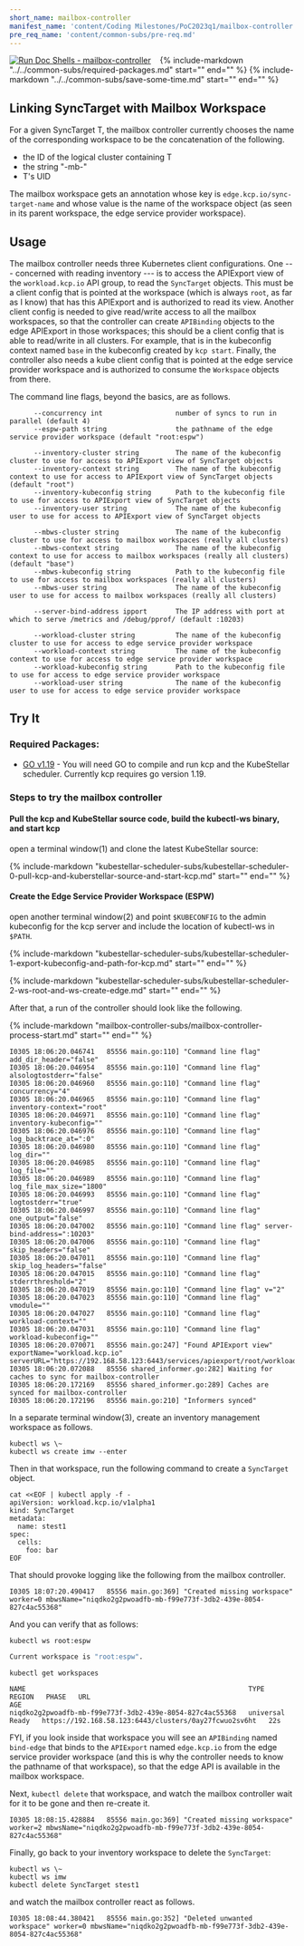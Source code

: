 ```yaml
---
short_name: mailbox-controller
manifest_name: 'content/Coding Milestones/PoC2023q1/mailbox-controller.md'
pre_req_name: 'content/common-subs/pre-req.md'
---
```

[![Run Doc Shells - mailbox-controller]({{config.repo_url}}/actions/workflows/run-doc-shells-mailbox.yml/badge.svg?branch={{config.ks_branch}})]({{config.repo_url}}/actions/workflows/run-doc-shells-mailbox.yml)&nbsp;&nbsp;&nbsp;
{%
   include-markdown "../../common-subs/required-packages.md"
   start="<!--required-packages-start-->"
   end="<!--required-packages-end-->"
%}
{%
   include-markdown "../../common-subs/save-some-time.md"
   start="<!--save-some-time-start-->"
   end="<!--save-some-time-end-->"
%}
## Linking SyncTarget with Mailbox Workspace

For a given SyncTarget T, the mailbox controller currently chooses the
name of the corresponding workspace to be the concatenation of the
following.

- the ID of the logical cluster containing T
- the string "-mb-"
- T's UID

The mailbox workspace gets an annotation whose key is
`edge.kcp.io/sync-target-name` and whose value is the name of the
workspace object (as seen in its parent workspace, the edge service
provider workspace).

## Usage

The mailbox controller needs three Kubernetes client configurations.
One --- concerned with reading inventory --- is to access the
APIExport view of the `workload.kcp.io` API group, to read the
`SyncTarget` objects.  This must be a client config that is pointed at
the workspace (which is always `root`, as far as I know) that has this
APIExport and is authorized to read its view.  Another client config
is needed to give read/write access to all the mailbox workspaces, so
that the controller can create `APIBinding` objects to the edge
APIExport in those workspaces; this should be a client config that is
able to read/write in all clusters.  For example, that is in the
kubeconfig context named `base` in the kubeconfig created by `kcp
start`.  Finally, the controller also needs a kube client config that
is pointed at the edge service provider workspace and is authorized to
consume the `Workspace` objects from there.

The command line flags, beyond the basics, are as follows.

``` { .bash .no-copy }
      --concurrency int                  number of syncs to run in parallel (default 4)
      --espw-path string                 the pathname of the edge service provider workspace (default "root:espw")

      --inventory-cluster string         The name of the kubeconfig cluster to use for access to APIExport view of SyncTarget objects
      --inventory-context string         The name of the kubeconfig context to use for access to APIExport view of SyncTarget objects (default "root")
      --inventory-kubeconfig string      Path to the kubeconfig file to use for access to APIExport view of SyncTarget objects
      --inventory-user string            The name of the kubeconfig user to use for access to APIExport view of SyncTarget objects

      --mbws-cluster string              The name of the kubeconfig cluster to use for access to mailbox workspaces (really all clusters)
      --mbws-context string              The name of the kubeconfig context to use for access to mailbox workspaces (really all clusters) (default "base")
      --mbws-kubeconfig string           Path to the kubeconfig file to use for access to mailbox workspaces (really all clusters)
      --mbws-user string                 The name of the kubeconfig user to use for access to mailbox workspaces (really all clusters)

      --server-bind-address ipport       The IP address with port at which to serve /metrics and /debug/pprof/ (default :10203)

      --workload-cluster string          The name of the kubeconfig cluster to use for access to edge service provider workspace
      --workload-context string          The name of the kubeconfig context to use for access to edge service provider workspace
      --workload-kubeconfig string       Path to the kubeconfig file to use for access to edge service provider workspace
      --workload-user string             The name of the kubeconfig user to use for access to edge service provider workspace
```

## Try It

### Required Packages:
  - [GO v1.19](https://gist.github.com/jniltinho/8758e15a9ef80a189fce) - You will need GO to compile and run kcp and the KubeStellar scheduler.  Currently kcp requires go version 1.19.

### Steps to try the mailbox controller

#### Pull the kcp and KubeStellar source code, build the kubectl-ws binary, and start kcp
open a terminal window(1) and clone the latest KubeStellar source:

{%
   include-markdown "kubestellar-scheduler-subs/kubestellar-scheduler-0-pull-kcp-and-kuberstellar-source-and-start-kcp.md"
   start="<!--kubestellar-scheduler-0-pull-kcp-and-kuberstellar-source-and-start-kcp-start-->"
   end="<!--kubestellar-scheduler-0-pull-kcp-and-kuberstellar-source-and-start-kcp-end-->"
%}

#### Create the Edge Service Provider Workspace (ESPW)
open another terminal window(2) and point `$KUBECONFIG` to the admin kubeconfig for the kcp server and include the location of kubectl-ws in `$PATH`.

{%
   include-markdown "kubestellar-scheduler-subs/kubestellar-scheduler-1-export-kubeconfig-and-path-for-kcp.md"
   start="<!--kubestellar-scheduler-1-export-kubeconfig-and-path-for-kcp-start-->"
   end="<!--kubestellar-scheduler-1-export-kubeconfig-and-path-for-kcp-end-->"
%}

{%
   include-markdown "kubestellar-scheduler-subs/kubestellar-scheduler-2-ws-root-and-ws-create-edge.md"
   start="<!--kubestellar-scheduler-2-ws-root-and-ws-create-edge-start-->"
   end="<!--kubestellar-scheduler-2-ws-root-and-ws-create-edge-end-->"
%}

After that, a run of the controller should look like the following.

{%
   include-markdown "mailbox-controller-subs/mailbox-controller-process-start.md"
   start="<!--mailbox-controller-process-start-start-->"
   end="<!--mailbox-controller-process-start-end-->"
%}
``` { .bash .no-copy }
I0305 18:06:20.046741   85556 main.go:110] "Command line flag" add_dir_header="false"
I0305 18:06:20.046954   85556 main.go:110] "Command line flag" alsologtostderr="false"
I0305 18:06:20.046960   85556 main.go:110] "Command line flag" concurrency="4"
I0305 18:06:20.046965   85556 main.go:110] "Command line flag" inventory-context="root"
I0305 18:06:20.046971   85556 main.go:110] "Command line flag" inventory-kubeconfig=""
I0305 18:06:20.046976   85556 main.go:110] "Command line flag" log_backtrace_at=":0"
I0305 18:06:20.046980   85556 main.go:110] "Command line flag" log_dir=""
I0305 18:06:20.046985   85556 main.go:110] "Command line flag" log_file=""
I0305 18:06:20.046989   85556 main.go:110] "Command line flag" log_file_max_size="1800"
I0305 18:06:20.046993   85556 main.go:110] "Command line flag" logtostderr="true"
I0305 18:06:20.046997   85556 main.go:110] "Command line flag" one_output="false"
I0305 18:06:20.047002   85556 main.go:110] "Command line flag" server-bind-address=":10203"
I0305 18:06:20.047006   85556 main.go:110] "Command line flag" skip_headers="false"
I0305 18:06:20.047011   85556 main.go:110] "Command line flag" skip_log_headers="false"
I0305 18:06:20.047015   85556 main.go:110] "Command line flag" stderrthreshold="2"
I0305 18:06:20.047019   85556 main.go:110] "Command line flag" v="2"
I0305 18:06:20.047023   85556 main.go:110] "Command line flag" vmodule=""
I0305 18:06:20.047027   85556 main.go:110] "Command line flag" workload-context=""
I0305 18:06:20.047031   85556 main.go:110] "Command line flag" workload-kubeconfig=""
I0305 18:06:20.070071   85556 main.go:247] "Found APIExport view" exportName="workload.kcp.io" serverURL="https://192.168.58.123:6443/services/apiexport/root/workload.kcp.io"
I0305 18:06:20.072088   85556 shared_informer.go:282] Waiting for caches to sync for mailbox-controller
I0305 18:06:20.172169   85556 shared_informer.go:289] Caches are synced for mailbox-controller
I0305 18:06:20.172196   85556 main.go:210] "Informers synced"
```

In a separate terminal window(3), create an inventory management workspace as follows.

```shell
kubectl ws \~
kubectl ws create imw --enter
```

Then in that workspace, run the following command to create a `SyncTarget` object.

```shell
cat <<EOF | kubectl apply -f -
apiVersion: workload.kcp.io/v1alpha1
kind: SyncTarget
metadata:
  name: stest1
spec:
  cells:
    foo: bar
EOF
```

That should provoke logging like the following from the mailbox controller.

``` { .bash .no-copy }
I0305 18:07:20.490417   85556 main.go:369] "Created missing workspace" worker=0 mbwsName="niqdko2g2pwoadfb-mb-f99e773f-3db2-439e-8054-827c4ac55368"
```

And you can verify that as follows:

```shell
kubectl ws root:espw
```
``` {.bash .no-copy }
Current workspace is "root:espw".
```

```shell
kubectl get workspaces
```
``` { .bash .no-copy }
NAME                                                       TYPE        REGION   PHASE   URL                                                     AGE
niqdko2g2pwoadfb-mb-f99e773f-3db2-439e-8054-827c4ac55368   universal            Ready   https://192.168.58.123:6443/clusters/0ay27fcwuo2sv6ht   22s
```

FYI, if you look inside that workspace you will see an `APIBinding`
named `bind-edge` that binds to the `APIExport` named `edge.kcp.io`
from the edge service provider workspace (and this is why the
controller needs to know the pathname of that workspace), so that the
edge API is available in the mailbox workspace.

Next, `kubectl delete` that workspace, and watch the mailbox
controller wait for it to be gone and then re-create it.

```console
I0305 18:08:15.428884   85556 main.go:369] "Created missing workspace" worker=2 mbwsName="niqdko2g2pwoadfb-mb-f99e773f-3db2-439e-8054-827c4ac55368"
```

Finally, go back to your inventory workspace to delete the `SyncTarget`:

```shell
kubectl ws \~
kubectl ws imw
kubectl delete SyncTarget stest1
```
and watch the mailbox controller react as follows.

``` { .bash .no-copy }
I0305 18:08:44.380421   85556 main.go:352] "Deleted unwanted workspace" worker=0 mbwsName="niqdko2g2pwoadfb-mb-f99e773f-3db2-439e-8054-827c4ac55368"
```
